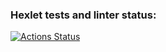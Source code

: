 ### Hexlet tests and linter status:
[![Actions Status](https://github.com/tonyshh/python-project-52/actions/workflows/hexlet-check.yml/badge.svg)](https://github.com/tonyshh/python-project-52/actions)